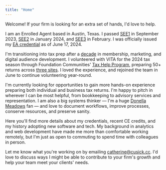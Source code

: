 ```yaml
---
title: "Home"
---
```

Welcome! If your firm is looking for an extra set of hands, I'd love to help.

I am an Enrolled Agent based in Austin, Texas. I passed [SEE1](https://scorereports.prometric.com/D6PLQHYGGQCQD3JMRBRFX5NVXM3XLZSQ) in September 2023, [SEE2](https://scorereports.prometric.com/V4WM7HR4YTTQD3JMRBRFX5NVXM3XLZSQ) in January 2024, and [SEE3](https://scorereports.prometric.com/T2HDTP6GSSDQD3JMRBRFX5NVXM3XLZSQ) in February. I was officially issued my [EA credential](https://drive.google.com/file/d/1KToUjqLX1p2V1eM75sMNk3hoGtxrjGr9/view?usp=share_link) as of June 17, 2024.

I'm transitioning into tax prep after a [decade](https://drive.google.com/file/d/1WoHW8yeT_w5llyg5-xaJcS3Xd8vY-gEL/view?usp=sharing) in membership, marketing, and digital audience development. I volunteered with VITA for the 2024 tax season through Foundation Communities' [Tax Help Program](https://foundcom.org/austin-tax-help/), preparing 50+ returns across [three sites](https://drive.google.com/file/d/1IKma6OKoa4Yco2pfaWuhtnXHIfkcaZLk/view?usp=share_link). I loved the experience, and rejoined the team in June to continue volunteering year-round. 

I'm currently looking for opportunities to gain more hands-on experience preparing both individual and business tax returns. I'm happy to pitch in wherever I can be most helpful, from bookkeeping to advisory services and representation. I am also a big systems thinker — I'm a huge [Donella Meadows](https://www.chelseagreen.com/product/thinking-in-systems/) fan — and love to document workflows, improve processes, conserve resources, and preserve sanity.

Here you'll find more details about my credentials, recent CE credits, and my history adopting new software and tech. My background in analytics and web development have made me more than comfortable working remotely, but I'm just as open to commuting to spend time with colleagues in person.

Let me know what you're working on by emailing catherine@cusick.cc. I'd love to discuss ways I might be able to contribute to your firm's growth and help your team meet your clients' needs.